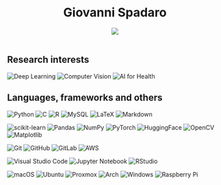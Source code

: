 <h1 style="text-align: center;">Giovanni Spadaro</h1>

<div align="center"><img src="https://github-readme-stats.vercel.app/api?username=Giovo17&show_icons=true&theme=merko"/></div>
</br>


## Research interests

![Deep Learning](https://img.shields.io/badge/Deep%20Learning-96BE25?style=for-the-badge&logoColor=white&style=flat)
![Computer Vision](https://img.shields.io/badge/Computer%20Vision-96BE25?style=for-the-badge&logoColor=white&style=flat)
![AI for Health](https://img.shields.io/badge/AI%20for%20Health-96BE25?style=for-the-badge&logoColor=white&style=flat)


## Languages, frameworks and others

![Python](https://img.shields.io/badge/python-3670A0?style=for-the-badge&logo=python&logoColor=white&style=flat)
![C](https://img.shields.io/badge/c-%2300599C.svg?style=for-the-badge&logo=c&logoColor=white&style=flat)
![R](https://img.shields.io/badge/r-%23276DC3.svg?style=for-the-badge&logo=r&logoColor=white&style=flat)
![MySQL](https://img.shields.io/badge/mysql-%2300f.svg?style=for-the-badge&logo=mysql&logoColor=white&style=flat)
![LaTeX](https://img.shields.io/badge/latex-%23008080.svg?style=for-the-badge&logo=latex&logoColor=white&style=flat)
![Markdown](https://img.shields.io/badge/markdown-%23000000.svg?style=for-the-badge&logo=markdown&logoColor=white&style=flat)

![scikit-learn](https://img.shields.io/badge/scikit--learn-%23F7931E.svg?style=for-the-badge&logo=scikit-learn&logoColor=white&style=flat)
![Pandas](https://img.shields.io/badge/pandas-%23150458.svg?style=for-the-badge&logo=pandas&logoColor=white&style=flat)
![NumPy](https://img.shields.io/badge/numpy-%23013243.svg?style=for-the-badge&logo=numpy&logoColor=white&style=flat)
![PyTorch](https://img.shields.io/badge/PyTorch-%23EE4C2C.svg?style=for-the-badge&logo=PyTorch&logoColor=white&style=flat)
![HuggingFace](https://img.shields.io/badge/HuggingFace-%23FFD21E.svg?style=for-the-badge&style=flat)
![OpenCV](https://img.shields.io/badge/opencv-%23white.svg?style=for-the-badge&logo=opencv&logoColor=white&style=flat)
![Matplotlib](https://img.shields.io/badge/Matplotlib-%23ffffff.svg?style=for-the-badge&logo=Matplotlib&logoColor=black&style=flat)

![Git](https://img.shields.io/badge/git-%23F05033.svg?style=for-the-badge&logo=git&logoColor=white&style=flat)
![GitHub](https://img.shields.io/badge/github-%23121011.svg?style=for-the-badge&logo=github&logoColor=white&style=flat)
![GitLab](https://img.shields.io/badge/gitlab-%23181717.svg?style=for-the-badge&logo=gitlab&logoColor=white&style=flat)
![AWS](https://img.shields.io/badge/AWS-%23FF9900.svg?style=for-the-badge&logo=amazon-aws&logoColor=white&style=flat)
<!--- ![DVC](https://img.shields.io/badge/DVC-%238857CC.svg?style=for-the-badge&style=flat) -->

![Visual Studio Code](https://img.shields.io/badge/Visual%20Studio%20Code-0078d7.svg?style=for-the-badge&logo=visual-studio-code&logoColor=white&style=flat)
![Jupyter Notebook](https://img.shields.io/badge/jupyter-%23FA0F00.svg?style=for-the-badge&logo=jupyter&logoColor=white&style=flat)
![RStudio](https://img.shields.io/badge/RStudio-4285F4?style=for-the-badge&logo=rstudio&logoColor=white&style=flat)

![macOS](https://img.shields.io/badge/macOS-000000?style=for-the-badge&logo=macos&logoColor=F0F0F0&style=flat)
![Ubuntu](https://img.shields.io/badge/Ubuntu-E95420?style=for-the-badge&logo=ubuntu&logoColor=white&style=flat)
![Proxmox](https://img.shields.io/badge/Proxmox-%23FFAC1C.svg?style=for-the-badge&style=flat)
![Arch](https://img.shields.io/badge/Arch%20Linux-1793D1?logo=arch-linux&logoColor=fff&style=for-the-badge&style=flat)
![Windows](https://img.shields.io/badge/Windows-0078D6?style=for-the-badge&logo=windows&logoColor=white&style=flat)
![Raspberry Pi](https://img.shields.io/badge/-RaspberryPi-C51A4A?style=for-the-badge&logo=Raspberry-Pi&style=flat)
